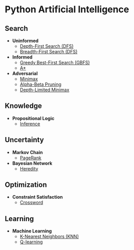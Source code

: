 # Python Artificial Intelligence
## Search
  - **Uninformed**
    - [Depth-First Search (DFS)](./search/uninformed/depth-first/)
    - [Breadth-First Search (DFS)](./search/uninformed/breadth-first/)
  - **Informed**
    - [Greedy Best-First Search (GBFS)](./search/informed/greedy-best-first/)
    - [A*](./search/informed/a-star/)
  - **Adversarial**
    - [Minimax](./search/adversarial/minimax/)
    - [Alpha-Beta Pruning](./search/adversarial/alpha-beta-pruning/)
    - [Depth-Limited Minimax](./search/adversarial/depth-limited-minimax/)
## Knowledge
  - **Propositional Logic**
    - [Inference](./knowledge/propositional-logic/inference/)
## Uncertainty
  - **Markov Chain**
    - [PageRank](./uncertainty/markov-chain/pagerank/)
  - **Bayesian Network**
    - [Heredity](./uncertainty/bayesian-network/heredity/)
## Optimization
  - **Constraint Satisfaction**
    - [Crossword](./optimization/constraint-satisfaction/crossword/)
## Learning
  - **Machine Learning**
    - [K-Nearest Neighbors (KNN)](./learning/machine-learning/k-nearest-neighbors/)
    - [Q-learning](./learning/machine-learning/q-learning/)
